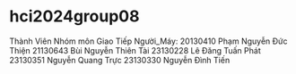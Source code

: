 # hci2024group08
Thành Viên Nhóm môn Giao Tiếp Người_Máy:
20130410	Phạm Nguyễn Đức Thiện
21130643	Bùi Nguyễn Thiên Tài
23130228	Lê Đăng Tuấn Phát
23130351	Nguyễn Quang Trực
23130330	Nguyễn Đình Tiến



